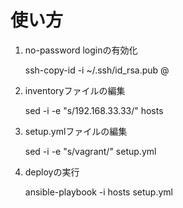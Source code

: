 # 使い方

1. no-password loginの有効化

    ssh-copy-id -i ~/.ssh/id_rsa.pub <user>@<your-ipaddress>

2. inventoryファイルの編集

    sed -i -e "s/192.168.33.33/<your-ipaddress>" hosts

3. setup.ymlファイルの編集

    sed -i -e "s/vagrant/<user>" setup.yml

4. deployの実行

    ansible-playbook -i hosts setup.yml

